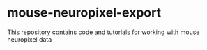 # mouse-neuropixel-export
This repository contains code and tutorials for working with mouse neuropixel data
